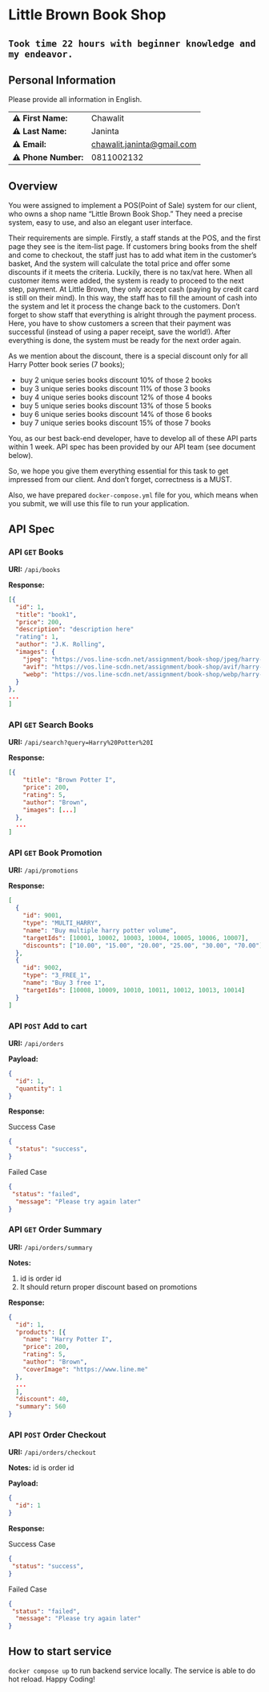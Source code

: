 # Little Brown Book Shop

## `Took time 22 hours with beginner knowledge and my endeavor.`

## Personal Information

Please provide all information in English.

|  |  |
| --- | --- |
| **⚠️ First Name:** | Chawalit |
| **⚠️ Last Name:** | Janinta |
| **⚠️ Email:** | chawalit.janinta@gmail.com |
| **⚠️ Phone Number:** | 0811002132 |

## Overview

You were assigned to implement a POS(Point of Sale) system for our client, who owns a shop name “Little Brown Book Shop.” They need a precise system, easy to use, and also an elegant user interface.

Their requirements are simple. Firstly, a staff stands at the POS, and the first page they see is the item-list page. If customers bring books from the shelf and come to checkout, the staff just has to add what item in the customer’s basket, And the system will calculate the total price and offer some discounts if it meets the criteria. Luckily, there is no tax/vat here. When all customer items were added, the system is ready to proceed to the next step, payment. At Little Brown, they only accept cash (paying by credit card is still on their mind). In this way, the staff has to fill the amount of cash into the system and let it process the change back to the customers. Don’t forget to show staff that everything is alright through the payment process. Here, you have to show customers a screen that their payment was successful (instead of using a paper receipt, save the world!). After everything is done, the system must be ready for the next order again.

As we mention about the discount, there is a special discount only for all Harry Potter book series (7 books);

* buy 2 unique series books discount 10% of those 2 books
* buy 3 unique series books discount 11% of those 3 books
* buy 4 unique series books discount 12% of those 4 books
* buy 5 unique series books discount 13% of those 5 books
* buy 6 unique series books discount 14% of those 6 books
* buy 7 unique series books discount 15% of those 7 books

You, as our best back-end developer, have to develop all of these API parts within 1 week. API spec has been provided by our API team (see document below).

So, we hope you give them everything essential for this task to get impressed from our client. And don’t forget, correctness is a MUST.

Also, we have prepared `docker-compose.yml` file for you, which means when you submit, we will use this file to run your application.

## API Spec

### API `GET` Books

**URI:** `/api/books`

**Response:**
```json
[{
  "id": 1,
  "title": "book1",
  "price": 200,
  "description": "description here"
  "rating": 1,
  "author": "J.K. Rolling",
  "images": {
    "jpeg": "https://vos.line-scdn.net/assignment/book-shop/jpeg/harry-1.jpeg",
    "avif": "https://vos.line-scdn.net/assignment/book-shop/avif/harry-1.avif",
    "webp": "https://vos.line-scdn.net/assignment/book-shop/webp/harry-1.webp"
  }
},
...
]
```

### API `GET` Search Books

**URI:** `/api/search?query=Harry%20Potter%20I`

**Response:**
```json
[{
    "title": "Brown Potter I",
    "price": 200,
    "rating": 5,
    "author": "Brown",
    "images": [...]
  },
  ...
]
```

### API `GET` Book Promotion

**URI:** `/api/promotions`

**Response:**
```json
[
  {
    "id": 9001,
    "type": "MULTI_HARRY",
    "name": "Buy multiple harry potter volume",
    "targetIds": [10001, 10002, 10003, 10004, 10005, 10006, 10007],
    "discounts": ["10.00", "15.00", "20.00", "25.00", "30.00", "70.00"]
  },
  {
    "id": 9002,
    "type": "3_FREE_1",
    "name": "Buy 3 free 1",
    "targetIds": [10008, 10009, 10010, 10011, 10012, 10013, 10014]
  }
]
```

### API `POST` Add to cart

**URI:** `/api/orders`

**Payload:**
```json
{
  "id": 1,
  "quantity": 1
}
```

**Response:**

Success Case
```json
{
  "status": "success",
}
```

Failed Case
```json
{
 "status": "failed",
  "message": "Please try again later"
}
```

### API `GET` Order Summary

**URI:** `/api/orders/summary`

**Notes:**
1. id is order id
2. It should return proper discount based on promotions

**Response:**
```json
{
  "id": 1,
  "products": [{
    "name": "Harry Potter I",
    "price": 200,
    "rating": 5,
    "author": "Brown",
    "coverImage": "https://www.line.me"
  },
  ...
  ],
  "discount": 40,
  "summary": 560
}
```

### API `POST` Order Checkout

**URI:** `/api/orders/checkout`

**Notes:** id is order id

**Payload:**
```json
{
  "id": 1
}
```

**Response:**

Success Case
```json
{
 "status": "success",
}
```

Failed Case
```json
{
 "status": "failed",
  "message": "Please try again later"
}
```

## How to start service
`docker compose up` to run backend service locally. The service is able to do hot reload. Happy Coding!

